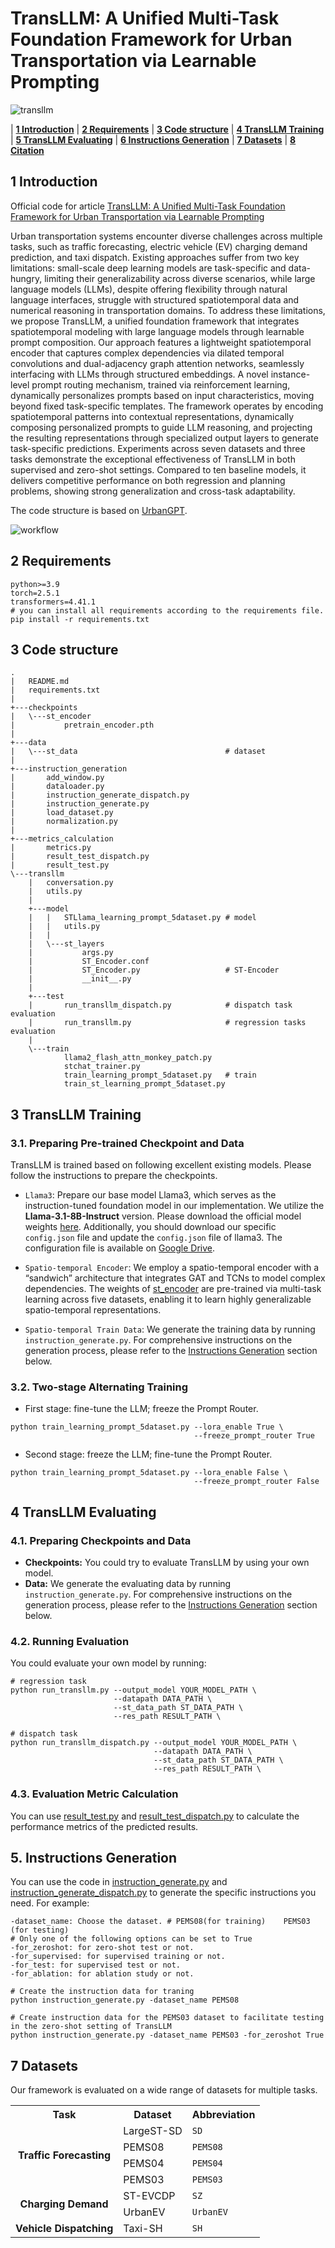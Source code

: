 # TransLLM: A Unified Multi-Task Foundation Framework for Urban Transportation via Learnable Prompting

<!-- TODO: 将这里的图片替换为你们项目的Logo或核心架构图 -->
![transllm](./media/TransLLM.png)


<p align="center">

| **[1 Introduction](#introduction)** 
| **[2 Requirements](#requirements)**
| **[3 Code structure](#code-structure)** 
| **[4 TransLLM Training](#transllm-training)** 
| **[5 TransLLM Evaluating](#transllm-evaluating)** 
| **[6 Instructions Generation](#instructions-generation)** 
| **[7 Datasets](#datasets)** 
| **[8 Citation](#citation)**

</p>

<a id="introduction"></a>

## 1 Introduction
Official code for article [TransLLM: A Unified Multi-Task Foundation Framework for Urban Transportation via Learnable Prompting](https://arxiv.org/abs/YOUR_PAPER_ID)

Urban transportation systems encounter diverse challenges across multiple tasks, such as traffic forecasting, electric vehicle (EV) charging demand prediction, and taxi dispatch. Existing approaches suffer from two key limitations: small-scale deep learning models are task-specific and data-hungry, limiting their generalizability across diverse scenarios, while large language models (LLMs), despite offering flexibility through natural language interfaces, struggle with structured spatiotemporal data and numerical reasoning in transportation domains. To address these limitations, we propose TransLLM, a unified foundation framework that integrates spatiotemporal modeling with large language models through learnable prompt composition. Our approach features a lightweight spatiotemporal encoder that captures complex dependencies via dilated temporal convolutions and dual-adjacency graph attention networks, seamlessly interfacing with LLMs through structured embeddings. A novel instance-level prompt routing mechanism, trained via reinforcement learning, dynamically personalizes prompts based on input characteristics, moving beyond fixed task-specific templates. The framework operates by encoding spatiotemporal patterns into contextual representations, dynamically composing personalized prompts to guide LLM reasoning, and projecting the resulting representations through specialized output layers to generate task-specific predictions. Experiments across seven datasets and three tasks demonstrate the exceptional effectiveness of TransLLM in both supervised and zero-shot settings. Compared to ten baseline models, it delivers competitive performance on both regression and planning problems, showing strong generalization and cross-task adaptability.

The code structure is based on [UrbanGPT](https://github.com/HKUDS/UrbanGPT.git).

![workflow](./media/Workflow.png)


<a id="requirements"></a>

## 2 Requirements
```
python>=3.9
torch=2.5.1
transformers=4.41.1
# you can install all requirements according to the requirements file.
pip install -r requirements.txt
```

<a id="code-structure"></a>

## 3 Code structure

```
.
|   README.md
|   requirements.txt
|   
+---checkpoints
|   \---st_encoder
|           pretrain_encoder.pth
|    
+---data
|   \---st_data                                 # dataset
|
+---instruction_generation
|       add_window.py
|       dataloader.py
|       instruction_generate_dispatch.py
|       instruction_generate.py
|       load_dataset.py
|       normalization.py
|                  
+---metrics_calculation
|       metrics.py
|       result_test_dispatch.py
|       result_test.py   
\---transllm
    |   conversation.py
    |   utils.py
    |           
    +---model
    |   |   STLlama_learning_prompt_5dataset.py # model
    |   |   utils.py
    |   |   
    |   \---st_layers
    |           args.py
    |           ST_Encoder.conf
    |           ST_Encoder.py                   # ST-Encoder
    |           __init__.py
    |           
    +---test
    |       run_transllm_dispatch.py            # dispatch task evaluation
    |       run_transllm.py                     # regression tasks evaluation  
    |   
    \---train
            llama2_flash_attn_monkey_patch.py
            stchat_trainer.py
            train_learning_prompt_5dataset.py   # train
            train_st_learning_prompt_5dataset.py
```

<a id="transllm-training"></a>

## 3 TransLLM Training

<a id='Prepare Pre-trained Checkpoint and Data'></a>

### 3.1. Preparing Pre-trained Checkpoint and Data
TransLLM is trained based on following excellent existing models.
Please follow the instructions to prepare the checkpoints.

- `Llama3`:
  Prepare our base model Llama3, which serves as the instruction-tuned foundation model in our implementation. We utilize the **Llama-3.1-8B-Instruct** version. Please download the official model weights [here](https://huggingface.co/meta-llama/Llama-3.1-8B-Instruct). 
  Additionally, you should download our specific `config.json` file and update the `config.json` file of llama3. The configuration file is available on [Google Drive](https://drive.google.com/file/d/1ngKdAZ0EKmIXJWVYe42KA6TW99XXN7SX/view?usp=drive_link).
  
- `Spatio-temporal Encoder`:
  We employ a spatio-temporal encoder with a “sandwich” architecture that integrates GAT and TCNs to model complex dependencies. The weights of [st_encoder](https://drive.google.com/drive/folders/111uSBU5P4ZdzCU5OiPSm7xNUfNIaxT3D?usp=drive_link) are pre-trained via multi-task learning across five datasets, enabling it to learn highly generalizable spatio-temporal representations.

- `Spatio-temporal Train Data`:
  We generate the training data by running `instruction_generate.py`. For comprehensive instructions on the generation process, please refer to the [Instructions Generation](#Instructions-Generation) section below.

<a id='Two-stage Alternating Training '></a>

### 3.2. Two-stage Alternating Training 

- First stage: fine-tune the LLM; freeze the Prompt Router.

```shell
python train_learning_prompt_5dataset.py --lora_enable True \
                                         --freeze_prompt_router True
```

- Second stage: freeze the LLM; fine-tune the Prompt Router.

```shell
python train_learning_prompt_5dataset.py --lora_enable False \
                                         --freeze_prompt_router False
```

<a id='transllm-evaluating'></a>

## 4 TransLLM Evaluating

<a id='Preparing Checkpoints and Data'></a>

### 4.1. Preparing Checkpoints and Data

* **Checkpoints:** You could try to evaluate TransLLM by using your own model.
* **Data:** We generate the evaluating data by running `instruction_generate.py`. For comprehensive instructions on the generation process, please refer to the [Instructions Generation](#Instructions-Generation) section below.

<a id='Running Evaluation'></a>

### 4.2. Running Evaluation

You could evaluate your own model by running:
```shell
# regression task
python run_transllm.py --output_model YOUR_MODEL_PATH \
                       --datapath DATA_PATH \
                       --st_data_path ST_DATA_PATH \
                       --res_path RESULT_PATH \ 
                       
# dispatch task
python run_transllm_dispatch.py --output_model YOUR_MODEL_PATH \
                                --datapath DATA_PATH \
                                --st_data_path ST_DATA_PATH \
                                --res_path RESULT_PATH \ 
```

### 4.3. Evaluation Metric Calculation

<a id='Evaluation Metric Calculation'></a>

You can use [result_test.py](./metric_calculation/result_test.py) and [result_test_dispatch.py](./metric_calculation/result_test_dispatch.py) to calculate the performance metrics of the predicted results. 

<a id='instructions-generation'></a>

## 5. Instructions Generation

You can use the code in [instruction_generate.py](./instruction_generate/instruction_generate.py) and [instruction_generate_dispatch.py](./instruction_generate/instruction_dispatch.py) to generate the specific instructions you need. For example: 

```
-dataset_name: Choose the dataset. # PEMS08(for training)    PEMS03 (for testing)
# Only one of the following options can be set to True
-for_zeroshot: for zero-shot test or not.
-for_supervised: for supervised training or not.
-for_test: for supervised test or not.
-for_ablation: for ablation study or not.

# Create the instruction data for traning
python instruction_generate.py -dataset_name PEMS08

# Create instruction data for the PEMS03 dataset to facilitate testing in the zero-shot setting of TransLLM
python instruction_generate.py -dataset_name PEMS03 -for_zeroshot True
```


<a id="datasets"></a>

## 7 Datasets

Our framework is evaluated on a wide range of datasets for multiple tasks.

<table>
  <tr>
    <th>Task</th>
    <th>Dataset</th>
    <th>Abbreviation</th>
  </tr>
  <tr>
    <td rowspan="4" align="center"><b>Traffic Forecasting</b></td>
    <td>LargeST-SD</td>
    <td><code>SD</code></td>
  </tr>
  <tr>
    <td>PEMS08</td>
    <td><code>PEMS08</code></td>
  </tr>
  <tr>
    <td>PEMS04</td>
    <td><code>PEMS04</code></td>
  </tr>
  <tr>
    <td>PEMS03</td>
    <td><code>PEMS03</code></td>
  </tr>
  <tr>
    <td rowspan="2" align="center"><b>Charging Demand</b></td>
    <td>ST-EVCDP</td>
    <td><code>SZ</code></td>
  </tr>
  <tr>
    <td>UrbanEV</td>
    <td><code>UrbanEV</code></td>
  </tr>
  <tr>
    <td align="center"><b>Vehicle Dispatching</b></td>
    <td>Taxi-SH</td>
    <td><code>SH</code></td>
  </tr>
</table>


<!-- <a id="citation"></a>

## 8 Citation

If you find our work useful for your research, please cite our paper:

```bibtex
@misc{yourlastname2025transllm,
      title={TransLLM: A Unified Framework for Urban Mobility Intelligence with Large Language Models}, 
      author={Author One and Author Two and Author Three},
      year={2025},
      eprint={YOUR_ARXIV_ID_HERE},
      archivePrefix={arXiv},
      primaryClass={cs.AI}
}
``` -->
